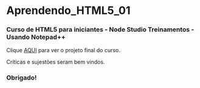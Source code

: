# Aprendendo_HTML5_01
### Curso de HTML5 para iniciantes -  Node Studio Treinamentos - Usando Notepad++

Clique [AQUI](index.html) para ver o projeto final do curso.

Críticas e sujestões seram bem vindos.
### Obrigado!

